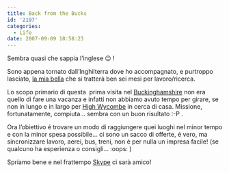 ```yaml
---
title: Back from the Bucks
id: '2197'
categories:
  - Life
date: 2007-09-09 18:58:23
---
```


Sembra quasi che sappia l’inglese 😉 !

Sono appena tornato dall’Inghilterra dove ho accompagnato, e purtroppo lasciato, [la mia bella](http://www.laurafrigerio.it) che si tratterà ben sei mesi per lavoro/ricerca.

Lo scopo primario di questa  prima visita nel [Buckinghamshire](http://en.wikipedia.org/wiki/Buckinghamshire) non era quello di fare una vacanza e infatti non abbiamo avuto tempo per girare, se non in lungo e in largo per [High Wycombe](http://en.wikipedia.org/wiki/High_Wycombe) in cerca di casa. Missione, fortunatamente, compiuta… sembra con un buon risultato :-P .

Ora l’obiettivo é trovare un modo di raggiungere quei luoghi nel minor tempo e con la minor spesa possibile… ci sono un sacco di offerte, é vero, ma sincronizzare lavoro, aerei, bus, treni, non é per nulla un impresa facile! (se qualcuno ha esperienza o consigli… :oops: )

Spriamo bene e nel frattempo [Skype](http://www.skype.com) ci sarà amico!
